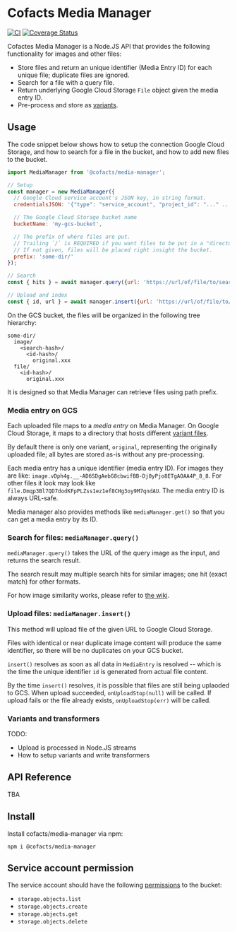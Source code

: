 # Cofacts Media Manager

[![CI](https://github.com/cofacts/media-manager/actions/workflows/main.yml/badge.svg)](https://github.com/cofacts/media-manager/actions/workflows/main.yml) [![Coverage Status](https://coveralls.io/repos/github/cofacts/media-manager/badge.svg?branch=main)](https://coveralls.io/github/cofacts/media-manager?branch=main)

Cofactes Media Manager is a Node.JS API that provides the following functionality for images and other files:
- Store files and return an unique identifier (Media Entry ID) for each unique file; duplicate files are ignored.
- Search for a file with a query file.
- Return underlying Google Cloud Storage `File` object given the media entry ID.
- Pre-process and store as [variants](#variants-and-transformers).

## Usage

The code snippet below shows how to setup the connection Google Cloud Storage, and how to search for
a file in the bucket, and how to add new files to the bucket.

```js
import MediaManager from '@cofacts/media-manager';

// Setup
const manager = new MediaManager({
  // Google Cloud service account's JSON key, in string format.
  credentialsJSON: '{"type": "service_account", "project_id": "..." ...}',

  // The Google Cloud Storage bucket name
  bucketName: 'my-gcs-bucket',

  // The prefix of where files are put.
  // Trailing `/` is REQUIRED if you want files to be put in a "directory" on GCS web console. Otherwise, root directories will just have specified prefix in its front.
  // If not given, files will be placed right insight the bucket.
  prefix: 'some-dir/'
});

// Search
const { hits } = await manager.query({url: 'https://url/of/file/to/search'});

// Upload and index
const { id, url } = await manager.insert({url: 'https://url/of/file/to/store'});
```

On the GCS bucket, the files will be organized in the following tree hierarchy:

```
some-dir/
  image/
    <search-hash>/
      <id-hash>/
        original.xxx
  file/
    <id-hash>/
      original.xxx
```

It is designed so that Media Manager can retrieve files using path prefix.

### Media entry on GCS

Each uploaded file maps to a *media entry* on Media Manager. On Google Cloud Storage, it maps to a
directory that hosts different [variant files](#variants-and-transformers).

By default there is only one variant, `original`, representing the originally uploaded file; all bytes are stored as-is without any pre-processing.

Each media entry has a unique identifier (media entry ID). For images they are like: `image.vDph4g.__-AD6SDgAebG8cbwifBB-Dj0yPjo8ETgAOAA4P_8_8`. For other files it look may look like `file.Dmqp3Bl7QD7dodKFpPLZss1ez1ef8CHg3oy9M7qndAU`. The media entry ID is always URL-safe.

Media manager also provides methods like `mediaManager.get()` so that you can get a media entry by its ID.

### Search for files: `mediaManager.query()`

`mediaManager.query()` takes the URL of the query image as the input, and returns the search result.

The search result may multiple search hits for similar images; one hit (exact match) for other formats.

For how image similarity works, please refer to [the wiki](https://github.com/cofacts/media-manager/wiki/Media-Manager-Design).

### Upload files: `mediaManager.insert()`

This method will upload file of the given URL to Google Cloud Storage.

Files with identical or near duplicate image content will produce the same identifier, so there will be no duplicates on your GCS bucket.

`insert()` resolves as soon as all data in `MediaEntry` is resolved -- which is the time the unique identifier `id` is generated from actual file content.

By the time `insert()` resolves, it is possible that files are still being uplaoded to GCS. When upload succeeded, `onUploadStop(null)` will be called. If upload fails or the file already exists, `onUploadStop(err)` will be called.

### Variants and transformers

TODO:
- Upload is processed in Node.JS streams
- How to setup variants and write transformers

## API Reference

TBA

## Install

Install cofacts/media-manager via npm:

```
npm i @cofacts/media-manager
```

## Service account permission

The service account should have the following [permissions](https://cloud.google.com/storage/docs/access-control/iam-roles) to the bucket:
- `storage.objects.list`
- `storage.objects.create`
- `storage.objects.get`
- `storage.objects.delete`
